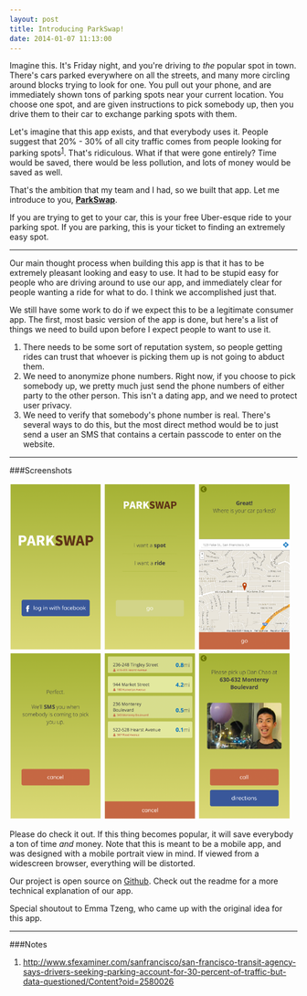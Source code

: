 ```yaml
---
layout: post
title: Introducing ParkSwap!
date: 2014-01-07 11:13:00
---
```


Imagine this. It's Friday night, and you're driving to *the* popular spot in town. There's cars parked everywhere on all the streets, and many more circling around blocks trying to look for one. You pull out your phone, and are immediately shown tons of parking spots near your current location. You choose one spot, and are given instructions to pick somebody up, then you drive them to their car to exchange parking spots with them.

Let's imagine that this app exists, and that everybody uses it. People suggest that 20% - 30% of all city traffic comes from people looking for parking spots<sup>[1](#note)</sup>. That's ridiculous. What if that were gone entirely? Time would be saved, there would be less pollution, and lots of money would be saved as well.

That's the ambition that my team and I had, so we built that app. Let me introduce to you, **[ParkSwap](http://parkswap.co)**.

If you are trying to get to your car, this is your free Uber-esque ride to your parking spot. If you are parking, this is your ticket to finding an extremely easy spot.

---

Our main thought process when building this app is that it has to be extremely pleasant looking and easy to use. It had to be stupid easy for people who are driving around to use our app, and immediately clear for people wanting a ride for what to do. I think we accomplished just that.

We still have some work to do if we expect this to be a legitimate consumer app. The first, most basic version of the app is done, but here's a list of things we need to build upon before I expect people to want to use it.

1. There needs to be some sort of reputation system, so people getting rides can trust that whoever is picking them up is not going to abduct them.
2. We need to anonymize phone numbers. Right now, if you choose to pick somebody up, we pretty much just send the phone numbers of either party to the other person. This isn't a dating app, and we need to protect user privacy.
3. We need to verify that somebody's phone number is real. There's several ways to do this, but the most direct method would be to just send a user an SMS that contains a certain passcode to enter on the website.

---

###Screenshots

<a href="/assets/parkswap-login.png"><img src="/assets/parkswap-login.png" height="32%" width="32%"></img></a>
<a href="/assets/parkswap-main.png"><img src="/assets/parkswap-main.png" height="32%" width="32%"></img></a>
<a href="/assets/parkswap-where.png"><img src="/assets/parkswap-where.png" height="32%" width="32%"></img></a>
<a href="/assets/parkswap-wait.png"><img src="/assets/parkswap-wait.png" height="32%" width="32%"></img></a>
<a href="/assets/parkswap-list.png"><img src="/assets/parkswap-list.png" height="32%" width="32%"></img></a>
<a href="/assets/parkswap-pickup.png"><img src="/assets/parkswap-pickup.png" height="32%" width="32%"></img></a>

Please do check it out. If this thing becomes popular, it will save everybody a ton of time *and* money. Note that this is meant to be a mobile app, and was designed with a mobile portrait view in mind. If viewed from a widescreen browser, everything will be distorted.

Our project is open source on [Github](http://github.com/bioball/parkswap/). Check out the readme for a more technical explanation of our app.

Special shoutout to Emma Tzeng, who came up with the original idea for this app.

---

###Notes

1. <a name="note" href="http://www.sfexaminer.com/sanfrancisco/san-francisco-transit-agency-says-drivers-seeking-parking-account-for-30-percent-of-traffic-but-data-questioned/Content?oid=2580026">http://www.sfexaminer.com/sanfrancisco/san-francisco-transit-agency-says-drivers-seeking-parking-account-for-30-percent-of-traffic-but-data-questioned/Content?oid=2580026</a>
